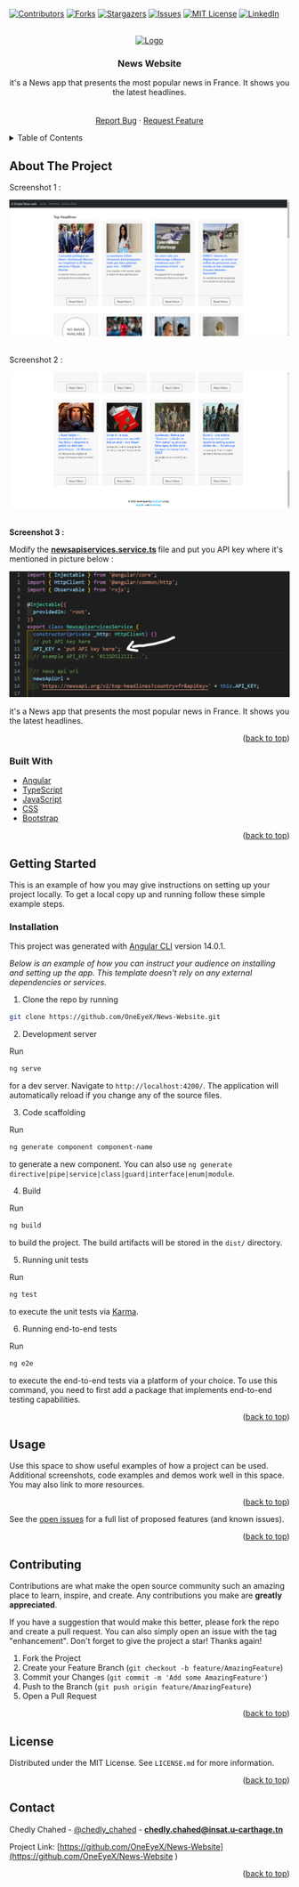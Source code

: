 

<div id="top"></div>

[![Contributors][contributors-shield]][contributors-url]
[![Forks][forks-shield]][forks-url]
[![Stargazers][stars-shield]][stars-url]
[![Issues][issues-shield]][issues-url]
[![MIT License][license-shield]][license-url]
[![LinkedIn][linkedin-shield]][linkedin-url]



<!-- PROJECT LOGO -->
<br />
<div align="center">
  <a href="https://github.com/OneEyeX/News-Website/">
    <img src="src/favicon.ico" alt="Logo" width="80" height="80">
  </a>

  <h3 align="center">News Website</h3>

  <p align="center">
   it's a News app that presents the most popular news in France. It shows you the latest headlines.
    <br />
    <!-- <a href="#"><strong>Explore the docs »</strong></a> -->
    <br />
    <br />
    <!-- <a href="https://oneeyex.github.io/News-Website
/">View Demo</a>
    · -->
    <a href="https://github.com/OneEyeX/News-Website/issues">Report Bug</a>
    ·
    <a href="https://github.com/OneEyeX/News-Website/issues">Request Feature</a>
  </p>
</div>



<!-- TABLE OF CONTENTS -->
<details>
  <summary>Table of Contents</summary>
  <ol>
    <li>
      <a href="#about-the-project">About The Project</a>
      <ul>
        <li><a href="#built-with">Built With</a></li>
      </ul>
    </li>
    <li>
      <a href="#getting-started">Getting Started</a>
      <ul>
        <li><a href="#installation">Installation</a></li>
      </ul>
    </li>
    <li><a href="#contributing">Contributing</a></li>
    <li><a href="#license">License</a></li>
    <li><a href="#contact">Contact</a></li>
    
  </ol>
</details>



<!-- ABOUT THE PROJECT -->
## About The Project

Screenshot 1 : <br> 

[![News Website Screen Shot][product-screenshot-1]](src/favicon.ico)

<br> Screenshot 2 : <br> 

[![News Website Screen Shot][product-screenshot-2]](src/favicon.ico)

<br> <b> Screenshot 3 : </b> <br>
<p>Modify the <b> <a href="https://github.com/OneEyeX/News-Website/blob/main/src/app/service/newsapiservices.service.ts"> newsapiservices.service.ts</a> </b> file and put you API key where it's mentioned in picture below :
</p>

[![News Website Screen Shot][product-screenshot-3]](src/favicon.ico)
   
   it's a News app that presents the most popular news in France. It shows you the latest headlines.
 
<p align="right">(<a href="#top">back to top</a>)</p>



### Built With
 
* [Angular](https://angular.io/)
* [TypeScript](https://www.typescriptlang.org/)
* [JavaScript](https://www.javascript.com/)
* [CSS](https://css.org/)
* [Bootstrap](https://getbootstrap.com/)
 

<p align="right">(<a href="#top">back to top</a>)</p>



<!-- GETTING STARTED -->
## Getting Started

This is an example of how you may give instructions on setting up your project locally.
To get a local copy up and running follow these simple example steps.

 
### Installation


This project was generated with [Angular CLI](https://github.com/angular/angular-cli) version 14.0.1.

_Below is an example of how you can instruct your audience on installing and setting up the app. This template doesn't rely on any external dependencies or services._
 
1. Clone the repo by running
  ```sh
  git clone https://github.com/OneEyeX/News-Website.git
  ```
2. Development server

Run  
  ```sh
  ng serve 
  ```

for a dev server. Navigate to `http://localhost:4200/`. The application will automatically reload if you change any of the source files.

3. Code scaffolding

Run 
  ```sh
  ng generate component component-name
  ```
 to generate a new component. You can also use `ng generate directive|pipe|service|class|guard|interface|enum|module`.

4. Build

Run 
  ```sh
  ng build
  ``` 
 to build the project. The build artifacts will be stored in the `dist/` directory.

5. Running unit tests

Run 
```sh
ng test
``` 
to execute the unit tests via [Karma](https://karma-runner.github.io).

6. Running end-to-end tests

Run 
```sh
ng e2e
```
 to execute the end-to-end tests via a platform of your choice. To use this command, you need to first add a package that implements end-to-end testing capabilities.


<p align="right">(<a href="#top">back to top</a>)</p>



<!-- USAGE EXAMPLES -->
## Usage

Use this space to show useful examples of how a project can be used. Additional screenshots, code examples and demos work well in this space. You may also link to more resources.
 

<p align="right">(<a href="#top">back to top</a>)</p>


 

See the [open issues](https://github.com/OneEyeX/News-Website/issues) for a full list of proposed features (and known issues).

<p align="right">(<a href="#top">back to top</a>)</p>



<!-- CONTRIBUTING -->
## Contributing

Contributions are what make the open source community such an amazing place to learn, inspire, and create. Any contributions you make are **greatly appreciated**.

If you have a suggestion that would make this better, please fork the repo and create a pull request. You can also simply open an issue with the tag "enhancement".
Don't forget to give the project a star! Thanks again!

1. Fork the Project
2. Create your Feature Branch (`git checkout -b feature/AmazingFeature`)
3. Commit your Changes (`git commit -m 'Add some AmazingFeature'`)
4. Push to the Branch (`git push origin feature/AmazingFeature`)
5. Open a Pull Request

<p align="right">(<a href="#top">back to top</a>)</p>



<!-- LICENSE -->
## License

Distributed under the MIT License. See `LICENSE.md` for more information.

<p align="right">(<a href="#top">back to top</a>)</p>



<!-- CONTACT -->
## Contact

Chedly Chahed - [@chedly_chahed](https://twitter.com/chedly_chahed) - **chedly.chahed@insat.u-carthage.tn**

Project Link: [https://github.com/OneEyeX/News-Website](https://github.com/OneEyeX/News-Website
)

<p align="right">(<a href="#top">back to top</a>)</p>

 

<!-- MARKDOWN LINKS & IMAGES -->
<!--  #reference-style-links -->
[contributors-shield]: https://img.shields.io/github/contributors/OneEyeX/News-Website.svg?style=for-the-badge
[contributors-url]: https://github.com/OneEyeX/News-Website/graphs/
[forks-shield]: https://img.shields.io/github/forks/OneEyeX/News-Website.svg?style=for-the-badge
[forks-url]: https://github.com/OneEyeX/News-Website/network/members
[stars-shield]: https://img.shields.io/github/stars/OneEyeX/News-Website.svg?style=for-the-badge
[stars-url]: https://github.com/OneEyeX/News-Website/stargazers
[issues-shield]: https://img.shields.io/github/issues/othneildrew/Best-README-Template.svg?style=for-the-badge
[issues-url]: https://github.com/OneEyeX/News-Website/issues
[license-shield]: https://img.shields.io/github/license/OneEyeX/News-Website.svg?style=for-the-badge
<!-- [license-url]: https://github.com/OneEyeX/News-Website/LICENSE.md -->
[license-url]: https://github.com/OneEyeX/News-Website/blob/main/LICENSE.md
[linkedin-shield]: https://img.shields.io/badge/-LinkedIn-black.svg?style=for-the-badge&logo=linkedin&colorB=555
[linkedin-url]: https://www.linkedin.com/in/chedly-chahed-a178a9196/
[product-screenshot-1]: screenshots/1.png
[product-screenshot-2]: screenshots/2.png
[product-screenshot-3]: screenshots/3.png
